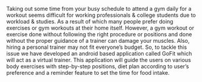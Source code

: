 Taking out some time from your busy schedule to attend a gym daily for a workout seems difficult for working professionals & college students due to workload & studies. As a result of which many people prefer doing exercises or gym workouts at their home itself. However, a gym workout or exercise done without following the right procedure or positions and done without the proper guidance of a trainer can damage your muscles. Also, hiring a personal trainer may not fit everyone’s budget.
             So, to tackle this issue we have developed an android based application called GoFit which will act as a virtual trainer. This application will guide the users on various body exercises with step-by-step positions, diet plan according to user’s preference and a reminder feature to set the time for food intake.
